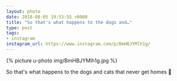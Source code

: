 ```yaml
---
layout: photo
date: 2018-08-05 19:53:55 +0000
title: "So that's what happens to the dogs and…"
type: post
tags:
- instagram
instagram_url: https://www.instagram.com/p/BmHBJYMlh1g/
---
```


{% picture u-photo img/BmHBJYMlh1g.jpg %}

So that's what happens to the dogs and cats that never get homes 🤭
